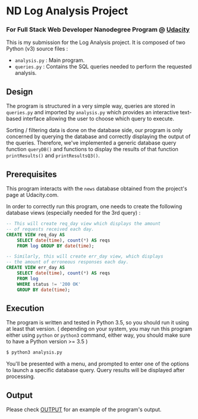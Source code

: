 # ND Log Analysis Project
### For Full Stack Web Developer Nanodegree Program @ [Udacity](http://www.udacity.com)

This is my submission for the Log Analysis project. It is composed of two Python (v3) source files :

* `analysis.py` : Main program.
* `queries.py` : Contains the SQL queries needed to perform the requested analysis.

## Design

The program is structured in a very simple way, queries are stored in `queries.py` and imported by `analysis.py` which provides an interactive text-based interface allowing the user to choose which query to execute. 

Sorting / filtering data is done on the database side, our program is only concerned by querying the database and correctly displaying the output of the queries. Therefore, we've implemented a generic database query function `queryDB()` and functions to display the results of that function `printResults()` and `printResultsQ3()`.

## Prerequisites

This program interacts with the `news` database obtained from the project's page at Udacity.com.

In order to correctly run this program, one needs to create the following database views (especially needed for the 3rd query) :

```sql
-- This will create req_day view which displays the amount
-- of requests received each day.
CREATE VIEW req_day AS 
    SELECT date(time), count(*) AS reqs 
    FROM log GROUP BY date(time);
```
```sql
-- Similarly, this will create err_day view, which displays
-- the amount of erroneous responses each day.
CREATE VIEW err_day AS 
    SELECT date(time), count(*) AS reqs 
    FROM log 
    WHERE status != '200 OK' 
    GROUP BY date(time);
```

## Execution

The program is written and tested in Python 3.5, so you should run it using at least that version. ( depending on your system, you may run this program either using `python` or `python3` command, either way, you should make sure to have a Python version >= 3.5 )

```bash
$ python3 analysis.py
```
You'll be presented with a menu, and prompted to enter one of the options to launch a specific database query. Query results will be displayed after processing.

## Output

Please check [OUTPUT](./OUTPUT.md) for an example of the program's output.
